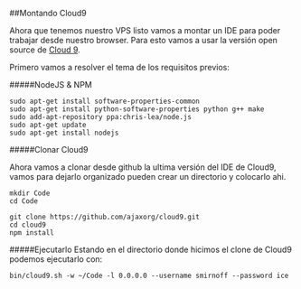 ##Montando Cloud9

Ahora que tenemos nuestro VPS listo vamos a montar un IDE para poder trabajar
desde nuestro browser. Para esto vamos a usar la versión open source de
[Cloud 9](https://github.com/ajaxorg/cloud9).

Primero vamos a resolver el tema de los requisitos previos:

#####NodeJS & NPM

    sudo apt-get install software-properties-common
    sudo apt-get install python-software-properties python g++ make
    sudo add-apt-repository ppa:chris-lea/node.js
    sudo apt-get update
    sudo apt-get install nodejs

#####Clonar Cloud9

Ahora vamos a clonar desde github la ultima versión del IDE de Cloud9, vamos
para dejarlo organizado pueden crear un directorio y colocarlo ahi.

    mkdir Code
    cd Code

    git clone https://github.com/ajaxorg/cloud9.git
    cd cloud9
    npm install

#####Ejecutarlo
Estando en el directorio donde hicimos el clone de Cloud9 podemos ejecutarlo con:

    bin/cloud9.sh -w ~/Code -l 0.0.0.0 --username smirnoff --password ice
